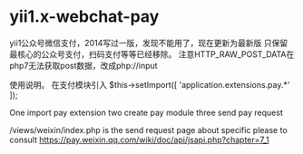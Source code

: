# yii1.x-webchat-pay

yii1公众号微信支付，2014写过一版，发现不能用了，现在更新为最新版
只保留最核心的公众号支付，扫码支付等等已经移除。
注意HTTP_RAW_POST_DATA在php7无法获取post数据，改成php://input

使用说明。
在支付模块引入
$this->setImport([
  'application.extensions.pay.*'
]);

One
import pay extension
two
create pay module
three
send pay request


/views/weixin/index.php is the send request page
about specific please to consult 
https://pay.weixin.qq.com/wiki/doc/api/jsapi.php?chapter=7_1